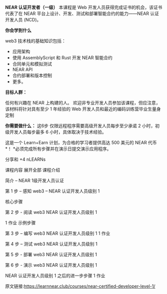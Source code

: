 **NEAR 认证开发者（一级）**
本课程是 Web 开发人员获得完成证书的机会，该证书代表了在 NEAR 平台上设计、开发、测试和部署智能合约的能力——NEAR 认证开发人员 (NCD)。

**你会学到什么**

web3 技术栈的基础知识包括：

* 应用架构
* 使用 AssemblyScript 和 Rust 开发 NEAR 智能合约
* 合同单元和模拟测试
* NEAR API
* 合约部署和版本控制
* 更多。

**目标人群：**

任何有兴趣在 NEAR 上构建的人。
欢迎非专业开发人员参加该课程，但应注意，该材料将针对具有至少 1 年经验的 Web 开发人员和最近的编码训练营毕业生量身定制

**你需要做什么：**
这6步 仅限远程程序需要高级开发人员每步至少承诺 2 小时，初级开发人员每步最多 6 小时，具体取决于技术经验。

这是一个 Learn+Earn 计划，为合格的学习者提供高达 500 美元的 NEAR 代币*！
*必须完成所有步骤并在演示日提交演示应用程序。

分享和 +4 nLEARNs

课程内容
                                                                                                           展开全部
课程介绍

简介 – NEAR 1级开发人员认证

  第 1 步 – 感知 web3 – NEAR 认证开发人员级别 1

  核心步骤

  第 2 步 - 阅读 web3 NEAR 认证开发人员级别 1

  1 作业
  示例步骤
  
  第 3 步 – 编写 web3 NEAR 认证开发人员级别 1
  1 作业

  第 4 步 – 测试 web3 NEAR 认证开发人员级别 1

  第 5 步 - 部署 web3 NEAR 认证开发人员级别 1

  第 6 步 - 演示 web3 NEAR 认证开发人员级别 1

  NEAR 认证开发人员级别 1 之后的进一步步骤
  1 作业


原文链接:https://learnnear.club/courses/near-certified-developer-level-1/
